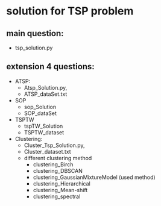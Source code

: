 # solution for TSP problem

## main question:
- tsp_solution.py

  

## extension 4 questions:

- ATSP: 
  - Atsp_Solution.py, 
  - ATSP_dataSet.txt
- SOP
  - sop_Solution
  - SOP_dataSet
- TSPTW
  - tspTW_Solution
  - TSPTW_dataset
- Clustering: 
  - Cluster_Tsp_Solution.py, 
  - Cluster_dataset.txt
  - different clustering method
    - clustering_Birch
    - clustering_DBSCAN
    - clustering_GaussianMixtureModel (used method)
    - clustering_Hierarchical
    - clustering_Mean-shift
    - clustering_spectral
